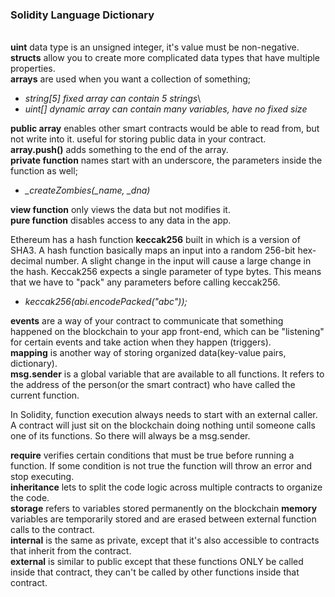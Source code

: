 ### Solidity Language Dictionary
\
**uint** data type is an unsigned integer, it's value must be non-negative.\
**structs** allow you to create more complicated data types that have multiple properties.\
**arrays** are used when you want a collection of something;

+ _string[5] fixed array can contain 5 strings_\
+ _uint[] dynamic array can contain many variables, have no fixed size_

**public array** enables other smart contracts would be able to read from, but not write into it. useful for storing public data in your contract.\
**array.push()** adds something to the end of the array.\
**private function** names start with an underscore, the parameters inside the function as well;

+ *_createZombies(_name, _dna)*

**view function** only views the data but not modifies it.\
**pure function** disables access to any data in the app.

Ethereum has a hash function **keccak256** built in which is a version of SHA3. A hash function basically maps an input into a random 256-bit hex-decimal number. A slight change in the input will cause a large change in the hash. Keccak256 expects a single parameter of type bytes. This means that we have to "pack" any parameters before calling keccak256.

+ _keccak256(abi.encodePacked("abc"));_

**events** are a way of your contract to communicate that something happened on the blockchain to your app front-end, which can be "listening" for certain events and take action when they happen (triggers).\
**mapping** is another way of storing organized data(key-value pairs, dictionary).\
**msg.sender** is a global variable that are available to all functions. It refers to the address of the person(or the smart contract) who have called the current function.

In Solidity, function execution always needs to start with an external caller. A contract will just sit on the blockchain doing nothing until someone calls one of its functions. So there will always be a msg.sender.

**require** verifies certain conditions that must be true before running a function. If some condition is not true the function will throw an error and stop executing.\
**inheritance** lets to split the code logic across multiple contracts to organize the code.\
**storage** refers to variables stored permanently on the blockchain **memory** variables are temporarily stored and are erased between external function calls to the contract.\
**internal** is the same as private, except that it's also accessible to contracts that inherit from the contract.\
**external** is similar to public except that these functions ONLY be called inside that contract, they can't be called by other functions inside that contract.
